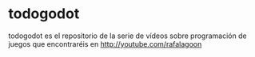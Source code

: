 # todogodot
todogodot es el repositorio de la serie de vídeos sobre programación de juegos que encontraréis en http://youtube.com/rafalagoon
